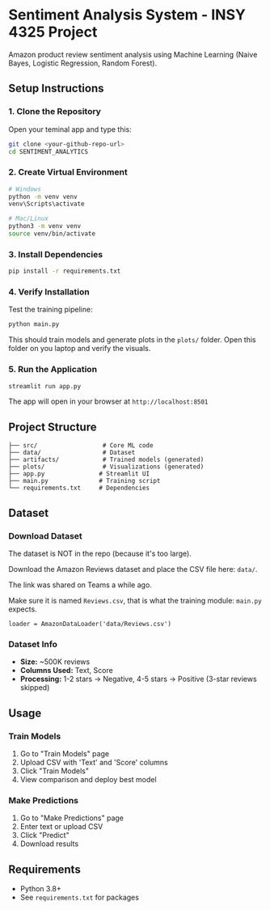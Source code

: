 # Sentiment Analysis System - INSY 4325 Project

Amazon product review sentiment analysis using Machine Learning (Naive Bayes, Logistic Regression, Random Forest).

## Setup Instructions

### 1. Clone the Repository
Open your teminal app and type this:
```bash
git clone <your-github-repo-url>
cd SENTIMENT_ANALYTICS
```

### 2. Create Virtual Environment
```bash
# Windows
python -m venv venv
venv\Scripts\activate

# Mac/Linux
python3 -m venv venv
source venv/bin/activate
```

### 3. Install Dependencies
```bash
pip install -r requirements.txt
```

### 4. Verify Installation
Test the training pipeline:
```bash
python main.py
```

This should train models and generate plots in the `plots/` folder. Open this folder on you laptop and verify the visuals. 

### 5. Run the Application
```bash
streamlit run app.py
```

The app will open in your browser at `http://localhost:8501`

## Project Structure
```
├── src/                  # Core ML code
├── data/                 # Dataset
├── artifacts/            # Trained models (generated)
├── plots/                # Visualizations (generated)
├── app.py               # Streamlit UI
├── main.py              # Training script
└── requirements.txt     # Dependencies
```

## Dataset
### Download Dataset
The dataset is NOT in the repo (because it's too large). 

Download the Amazon Reviews dataset and place the CSV file here: `data/`. 

The link was shared on Teams a while ago. 

Make sure it is named `Reviews.csv`, that is what the training module: `main.py` expects. 

```
loader = AmazonDataLoader('data/Reviews.csv') 
```


### Dataset Info
- **Size:** ~500K reviews 
- **Columns Used:** Text, Score
- **Processing:** 1-2 stars → Negative, 4-5 stars → Positive (3-star reviews skipped)

## Usage

### Train Models
1. Go to "Train Models" page
2. Upload CSV with 'Text' and 'Score' columns
3. Click "Train Models"
4. View comparison and deploy best model

### Make Predictions
1. Go to "Make Predictions" page
2. Enter text or upload CSV
3. Click "Predict"
4. Download results


## Requirements
- Python 3.8+
- See `requirements.txt` for packages
